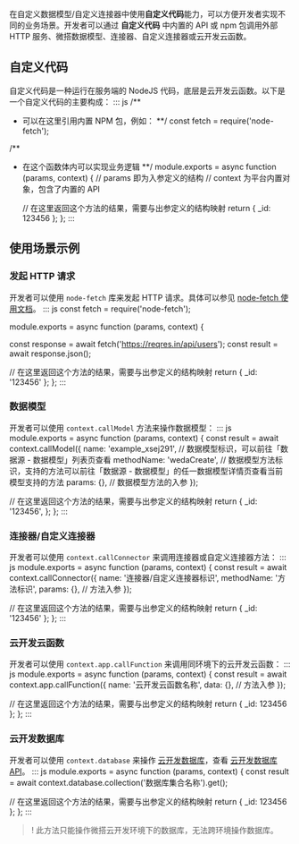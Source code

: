在自定义数据模型/自定义连接器中使用**自定义代码**能力，可以方便开发者实现不同的业务场景。开发者可以通过 **自定义代码** 中内置的 API 或 npm 包调用外部 HTTP 服务、微搭数据模型、连接器、自定义连接器或云开发云函数。

## 自定义代码

自定义代码是一种运行在服务端的 NodeJS 代码，底层是云开发云函数。以下是一个自定义代码的主要构成：
<dx-codeblock>
:::  js
/**
* 可以在这里引用内置 NPM 包，例如：
**/
const fetch = require('node-fetch');

/**
* 在这个函数体内可以实现业务逻辑
**/
module.exports = async function (params, context) {
  // params 即为入参定义的结构
  // context 为平台内置对象，包含了内置的 API

  // 在这里返回这个方法的结果，需要与出参定义的结构映射
  return {
    _id: 123456
  };
};
:::
</dx-codeblock>


## 使用场景示例

### 发起 HTTP 请求 [](id:http)

开发者可以使用 `node-fetch` 库来发起 HTTP 请求。具体可以参见 [node-fetch 使用文档](https://github.com/node-fetch/node-fetch)。
<dx-codeblock>
:::  js
const fetch = require('node-fetch');

module.exports = async function (params, context) {

  const response = await fetch('https://reqres.in/api/users');
  const result = await response.json();

 // 在这里返回这个方法的结果，需要与出参定义的结构映射
  return {
    _id: '123456'
  };
};
:::
</dx-codeblock>



### 数据模型 [](id:callModel)

开发者可以使用 `context.callModel` 方法来操作数据模型：
<dx-codeblock>
:::  js
module.exports = async function (params, context) {
  const result = await context.callModel({
    name: 'example_xsej291', // 数据模型标识，可以前往「数据源 - 数据模型」列表页查看
    methodName: 'wedaCreate', // 数据模型方法标识，支持的方法可以前往「数据源 - 数据模型」的任一数据模型详情页查看当前模型支持的方法
    params: {}, // 数据模型方法的入参
  });

  // 在这里返回这个方法的结果，需要与出参定义的结构映射
  return {
    _id: '123456',
  };
};
:::
</dx-codeblock>



### 连接器/自定义连接器 [](id:callConnector)

开发者可以使用 `context.callConnector` 来调用连接器或自定义连接器方法：
<dx-codeblock>
:::  js
module.exports = async function (params, context) {
  const result = await context.callConnector({
    name: '连接器/自定义连接器标识',
    methodName: '方法标识',
    params: {}, // 方法入参
  });

  // 在这里返回这个方法的结果，需要与出参定义的结构映射
  return {
    _id: '123456'
  };
};
:::
</dx-codeblock>


### 云开发云函数 [](id:callFunction)

开发者可以使用 `context.app.callFunction` 来调用同环境下的云开发云函数：
<dx-codeblock>
:::  js
module.exports = async function (params, context) {
  const result = await context.app.callFunction({
    name: '云开发云函数名称',
    data: {}, // 方法入参
  });

  // 在这里返回这个方法的结果，需要与出参定义的结构映射
  return {
    _id: 123456
  };
};
:::
</dx-codeblock>


### 云开发数据库 [](id:db)

开发者可以使用 `context.database` 来操作 [云开发数据库](https://console.cloud.tencent.com/tcb/db/index)，查看 [云开发数据库 API](https://docs.cloudbase.net/api-reference/server/node-sdk/database/database)。
<dx-codeblock>
:::  js
module.exports = async function (params, context) {
  const result = await context.database.collection('数据库集合名称').get();

  // 在这里返回这个方法的结果，需要与出参定义的结构映射
  return {
    _id: 123456
  };
};
:::
</dx-codeblock>


>! 此方法只能操作微搭云开发环境下的数据库，无法跨环境操作数据库。


